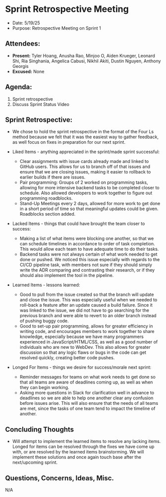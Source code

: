 # Sprint Retrospective Meeting

- Date: 5/19/25
- Purpose: Retrospective Meeting on Sprint 1

## Attendees:

- **Present:** Tyler Hoang, Anusha Rao, Minjoo O, Aiden Krueger, Leonard Shi, Ria Singhania, Angelica Cabusi, Nikhil Akiti, Dustin Nguyen, Anthony Georgis
- **Excused:** None

## Agenda:

1. Sprint retrospective
2. Discuss Sprint Status Video

## Sprint Retrospective:
- We chose to hold the sprint retrospective in the format of the Four Ls method because we felt that it was the easiest way to gather feedback, as well focus on fixes in preparation for our next sprint.
- Liked Items - anything appreciated in the sprint/made sprint successful:
  - Clear assignments with issue cards already made and linked to GitHub users. This allows for us to branch off of that issues and ensure that we are closing issues, making it easier to rollback to earlier builds if there are issues.
  - Pair programming: Groups of 2 worked on programming tasks, allowing for more intensive backend tasks to be completed closer to schedule. Also allowed developers to work together to figure out programming roadblocks.
  - Stand-Up Meetings every 2 days, allowed for more work to get done in a short period of time so that meaningful updates could be given. Roadblocks section added.

- Lacked Items - things that could have brought the team closer to success:
  - Making a list of what items were blocking one another, so that we can schedule timelines in accordance to order of task completion. This would allow each team to have adequate time to do their tasks.
  - Backend tasks were not always certain of what work needed to get done or pushed. We noticed this issue especially with regards to the CI/CD pipeline task, with members not sure if they should simply write the ADR comparing and contrasting their research, or if they should also implement the tool in the pipeline.

- Learned Items - lessons learned:
  - Good to pull from the issue created so that the branch will update and close the issue. This was especially useful when we needed to roll-back a feature after an update caused a build failure. Since it was linked to the issue, we did not have to go searching for the previous branch and were able to revert to an older branch instead of pushing buggy code.
  - Good to set-up pair programming, allows for greater efficiency in writing code, and encourages members to work together to share knowledge, especially because we have many programmers experienced in JavaScript/HTML/CSS, as well as a good number of individuals who are new to WebDev. This also allows for greater discussion so that any logic flaws or bugs in the code can get resolved quickly, creating better code pushes.

- Longed For Items - things we desire for success/morale next sprint:
  - Reminder messages for teams on what work needs to get done so that all teams are aware of deadlines coming up, as well as when they can begin working.
  - Asking more questions in Slack for clarification well in advance to deadlines so we are able to help one another clear any confusion before issues arise. This will also ensure that the needs of all teams are met, since the tasks of one team tend to impact the timeline of another.

## Concluding Thoughts
- Will attempt to implement the learned items to resolve any lacking items. Longed for items can be resolved through the fixes we have come up with, or are resolved by the learned items brainstorming. We will implement these solutions and once again touch base after the next/upcoming sprint.

## Questions, Concerns, Ideas, Misc.
N/A


